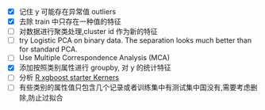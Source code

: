 - [x] 记住 y 可能存在异常值 outliers
- [x] 去除 train 中只存在一种值的特征
- [ ] 对数据进行聚类处理,cluster id 作为新的特征
- [ ] try Logistic PCA on binary data. The separation looks much better than for standard PCA.
- [ ] Use Multiple Correspondence Analysis (MCA)
- [x] 添加按照类别属性进行 groupby, 对 y 的统计特征
- [ ] 分析 [R xgboost starter Kerners](https://www.kaggle.com/nigelcarpenter/simple-xgboost-starter)
- [ ] 有些类别的属性值只包含几个记录或者训练集中有测试集中国没有,需要考虑删除,防止过拟合